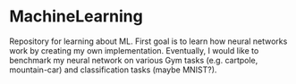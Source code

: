 # MachineLearning

Repository for learning about ML.
First goal is to learn how neural networks work by creating my own implementation.
Eventually, I would like to benchmark my neural network on various Gym tasks (e.g. cartpole, mountain-car) and classification tasks (maybe MNIST?).
